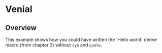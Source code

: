 # Venial

## Overview

This example shows how you could have written the 'Hello world' derive macro
(from chapter 3) without `syn` and `quote`.
